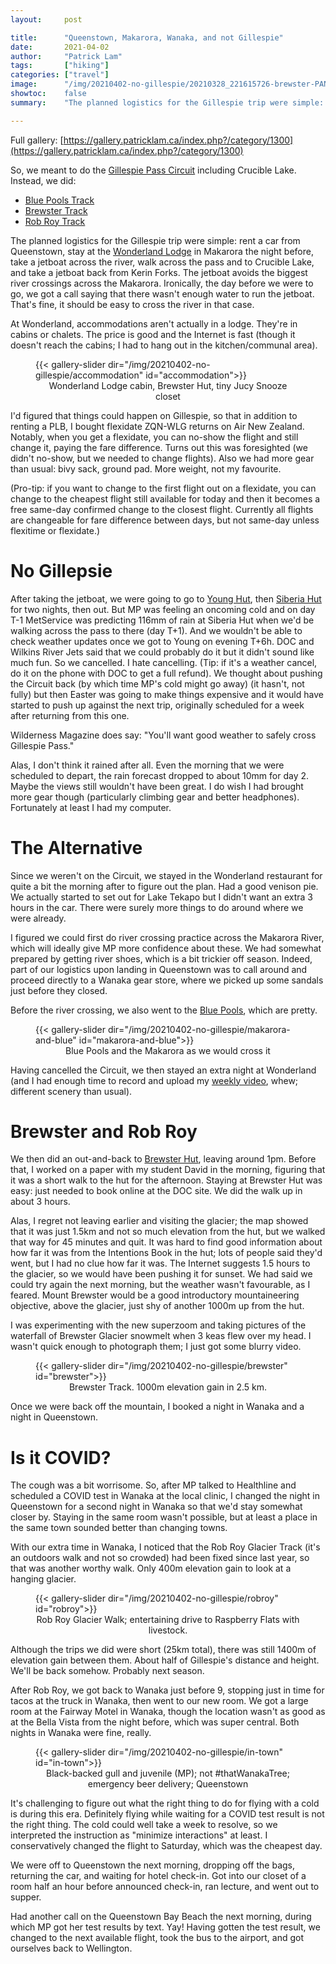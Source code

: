 ```yaml
---
layout:     post

title:      "Queenstown, Makarora, Wanaka, and not Gillespie"
date:       2021-04-02
author:     "Patrick Lam"
tags:       ["hiking"]
categories: ["travel"]
image:      "/img/20210402-no-gillespie/20210328_221615726-brewster-PANO.webp"
showtoc:    false
summary:    "The planned logistics for the Gillespie trip were simple: rent a car, stay at the [Wonderland Lodge](https://www.wonderlandlodge.nz) in Makarora the night before, take a jetboat across the river, walk, and take a jetboat back from Kerin Forks. The jetboat avoids the biggest river crossings.  Ironically, the day before we were to go, we got a call saying that there wasn't enough water to run the jetboat. That's fine, it should be easy to cross the river in that case."

---
```


<style>
.post-heading h1  { color: black; }
.meta { color: black; }
</style>

Full gallery: [https://gallery.patricklam.ca/index.php?/category/1300](https://gallery.patricklam.ca/index.php?/category/1300)

So, we meant to do the [Gillespie Pass Circuit](https://www.doc.govt.nz/parks-and-recreation/places-to-go/otago/places/mount-aspiring-national-park/things-to-do/tracks/gillespie-pass-circuit/) including Crucible Lake. Instead, we did:
* [Blue Pools Track](https://www.doc.govt.nz/parks-and-recreation/places-to-go/otago/places/mount-aspiring-national-park/things-to-do/tracks/blue-pools-track/)
* [Brewster Track](https://www.doc.govt.nz/parks-and-recreation/places-to-go/otago/places/mount-aspiring-national-park/things-to-do/tracks/brewster-track/)
* [Rob Roy Track](https://www.doc.govt.nz/parks-and-recreation/places-to-go/otago/places/mount-aspiring-national-park/things-to-do/tracks/rob-roy-track/)

The planned logistics for the Gillespie trip were simple: rent a car from Queenstown,
stay at the [Wonderland Lodge](https://www.wonderlandlodge.nz) in
Makarora the night before, take a jetboat across the river, walk
across the pass and to Crucible Lake, and take a jetboat back from
Kerin Forks. The jetboat avoids the biggest river crossings across the Makarora.
Ironically, the day before we were to go, we got a call saying that
there wasn't enough water to run the jetboat. That's fine, it should
be easy to cross the river in that case.

At Wonderland, accommodations aren't actually in a lodge. They're in
cabins or chalets. The price is good and the Internet is fast (though it doesn't reach the cabins; I had to hang out in the kitchen/communal area).

<figure>
{{< gallery-slider dir="/img/20210402-no-gillespie/accommodation" id="accommodation">}}
<figcaption style="text-align:center">Wonderland Lodge cabin, Brewster Hut, tiny Jucy Snooze closet</figcaption>
</figure>

I'd figured that things could happen on Gillespie, so that in addition
to renting a PLB, I bought flexidate ZQN-WLG returns on Air New
Zealand. Notably, when you get a flexidate, you can no-show the flight
and still change it, paying the fare difference. Turns out this was
foresighted (we didn't no-show, but we needed to change flights). Also we had more gear than usual: bivy sack, ground pad. More weight, not my favourite.

(Pro-tip: if you want to change to the first flight out on a flexidate, you can
change to the cheapest flight still available for today and then it
becomes a free same-day confirmed change to the closest flight. Currently all flights
are changeable for fare difference between days, but not same-day unless flexitime or flexidate.)

# No Gillepsie

After taking the jetboat, we were going to go to [Young
Hut](https://www.doc.govt.nz/parks-and-recreation/places-to-go/otago/places/mount-aspiring-national-park/things-to-do/huts/young-hut/),
then [Siberia
Hut](https://www.doc.govt.nz/parks-and-recreation/places-to-go/otago/places/mount-aspiring-national-park/things-to-do/huts/siberia-hut/)
for two nights, then out. But MP was feeling an oncoming cold and on day T-1 MetService was
predicting 116mm of rain at Siberia
Hut when we'd be walking across the pass to there (day T+1). And we wouldn't be able to
check weather updates once we got to Young on evening T+6h.  DOC and Wilkins River
Jets said that we could probably do it but it didn't sound like much
fun. So we cancelled. I hate cancelling. (Tip: if it's a weather
cancel, do it on the phone with DOC to get a full refund). We thought about pushing the
Circuit back (by which time MP's cold might go away) (it hasn't, not fully) but then Easter
was going to make things expensive and it would have started to push
up against the next trip, originally scheduled for a week after
returning from this one.

Wilderness Magazine does say: "You'll want good weather to
safely cross Gillespie Pass."

Alas, I don't think it rained after all. Even the morning that we were
scheduled to depart, the rain forecast dropped to about 10mm for day
2. Maybe the views still wouldn't have been great. I do wish I had
brought more gear though (particularly climbing gear and better
headphones). Fortunately at least I had my computer.

# The Alternative

Since we weren't on the Circuit, we stayed in the Wonderland restaurant for quite a bit the morning
after to figure out the plan. Had a good venison pie. We actually started to set out for Lake Tekapo
but I didn't want an extra 3 hours in the car. There were surely more things to do around where we were already.

I figured we could first do river crossing practice across the
Makarora River, which will ideally give MP more confidence about
these. We had somewhat prepared by getting river shoes, which is a bit
trickier off season. Indeed, part of our logistics upon landing in
Queenstown was to call around and proceed directly to a Wanaka gear
store, where we picked up some sandals just before they closed.

Before the river crossing, we also went to the [Blue Pools](https://www.doc.govt.nz/parks-and-recreation/places-to-go/otago/places/mount-aspiring-national-park/things-to-do/tracks/blue-pools-track/), which are pretty.

<figure>
{{< gallery-slider dir="/img/20210402-no-gillespie/makarora-and-blue" id="makarora-and-blue">}}
<figcaption style="text-align:center">Blue Pools and the Makarora as we would cross it</figcaption>
</figure>

Having cancelled the Circuit, we then stayed an extra night at
Wonderland (and I had enough time to record and upload my [weekly
video](https://www.youtube.com/watch?v=zabXjkMjH6o), whew; different
scenery than usual). 

# Brewster and Rob Roy

We then did an out-and-back to [Brewster
Hut](https://www.doc.govt.nz/parks-and-recreation/places-to-go/otago/places/mount-aspiring-national-park/things-to-do/huts/brewster-hut/),
leaving around 1pm.
Before that, I worked on a paper with my student David in the morning, figuring
that it was a short walk to the hut for the afternoon.
Staying at Brewster Hut was easy: just needed to book online at the
DOC site. 
We did
the walk up in about 3 hours.

Alas, I regret not leaving earlier and
visiting the glacier; the map showed that it was just 1.5km and not so
much elevation from the hut, but we walked that way for 45 minutes and
quit. It was hard to find good information about how far it was from
the Intentions Book in the hut; lots of people said they'd went, but I had no clue how far it was. The Internet suggests 1.5 hours to the
glacier, so we would have been pushing it for sunset. We had said we could try again the next morning, but the weather wasn't favourable, as I feared. Mount Brewster would
be a good introductory mountaineering objective, above the glacier, just shy of another 1000m up from the hut.

I was experimenting with the new superzoom and taking pictures of the waterfall of Brewster Glacier snowmelt when 3 keas
flew over my head. I wasn't quick enough to photograph them; I just got some blurry video.

<figure>
{{< gallery-slider dir="/img/20210402-no-gillespie/brewster" id="brewster">}}
<figcaption style="text-align:center">Brewster Track. 1000m elevation gain in 2.5 km.</figcaption>
</figure>

Once we were back off the mountain, I booked a night in
Wanaka and a night in Queenstown.


# Is it COVID?

The cough was a bit worrisome. So, after MP talked to Healthline and
scheduled a COVID test in Wanaka at the local clinic, I changed the
night in Queenstown for a second night in Wanaka so that we'd stay
somewhat closer by. Staying in the same room wasn't possible, but at
least a place in the same town sounded better than changing towns.

With our extra time in Wanaka, I noticed that the Rob Roy
Glacier Track (it's an outdoors
walk and not so crowded) had been fixed since last year, so that was another
worthy walk. Only 400m elevation gain to look at a hanging glacier.

<figure>
{{< gallery-slider dir="/img/20210402-no-gillespie/robroy" id="robroy">}}
<figcaption style="text-align:center">Rob Roy Glacier Walk; entertaining drive to Raspberry Flats with livestock.</figcaption>
</figure>

Although the trips we did were short (25km total), there was still
1400m of elevation gain between them. About half of Gillespie's
distance and height. We'll be back somehow.  Probably next season.

After Rob Roy, we got back to Wanaka just before 9, stopping just in
time for tacos at the truck in Wanaka, then went to our new room. We
got a large room at the Fairway Motel in Wanaka, though the location
wasn't as good as at the Bella Vista from the night before, which was
super central. Both nights in Wanaka were fine, really.

<figure>
{{< gallery-slider dir="/img/20210402-no-gillespie/in-town" id="in-town">}}
<figcaption style="text-align:center">Black-backed gull and juvenile (MP); not #thatWanakaTree; emergency beer delivery; Queenstown</figcaption>
</figure>

It's challenging to figure out what the right thing to do for flying
with a cold is during this era. Definitely flying while waiting for a
COVID test result is not the right thing. The cold could well take a
week to resolve, so we interpreted the instruction as "minimize
interactions" at least. I conservatively changed the flight to
Saturday, which was the cheapest day.

We were off to Queenstown the next morning, dropping off the bags,
returning the car, and waiting for hotel check-in. Got into our closet of a room half
an hour before announced check-in, ran lecture, and went out to
supper.

Had another call on the Queenstown Bay Beach the next morning, during
which MP got her test results by text. Yay!  Having gotten the test
result, we changed to the next available flight, took the bus to the
airport, and got ourselves back to Wellington.

